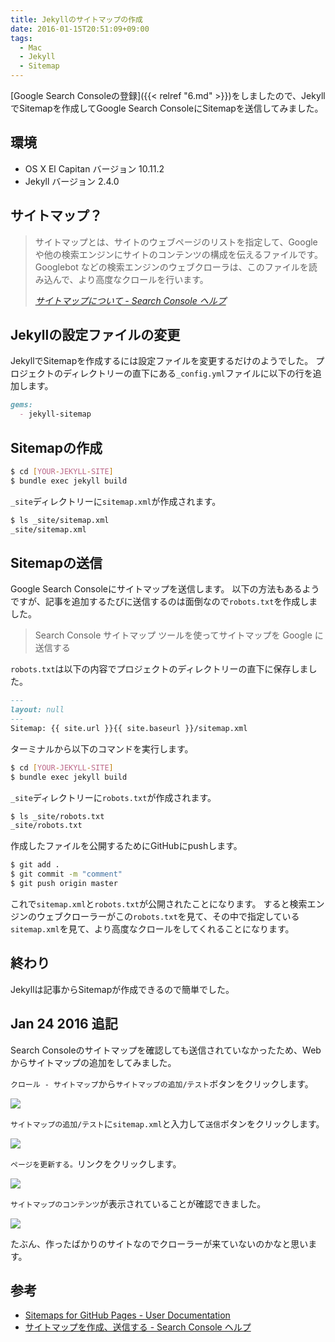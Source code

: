 ```yaml
---
title: Jekyllのサイトマップの作成
date: 2016-01-15T20:51:09+09:00
tags:
  - Mac
  - Jekyll
  - Sitemap
---
```

[Google Search Consoleの登録]({{< relref "6.md" >}})をしましたので、JekyllでSitemapを作成してGoogle Search ConsoleにSitemapを送信してみました。

<!-- more -->

## 環境

* OS X El Capitan バージョン 10.11.2
* Jekyll バージョン 2.4.0

## サイトマップ？

> サイトマップとは、サイトのウェブページのリストを指定して、Google や他の検索エンジンにサイトのコンテンツの構成を伝えるファイルです。Googlebot などの検索エンジンのウェブクローラは、このファイルを読み込んで、より高度なクロールを行います。
>
> <cite>[サイトマップについて - Search Console ヘルプ](https://support.google.com/webmasters/answer/156184?hl=ja&ref_topic=4581190)</cite>

## Jekyllの設定ファイルの変更

JekyllでSitemapを作成するには設定ファイルを変更するだけのようでした。
プロジェクトのディレクトリーの直下にある`_config.yml`ファイルに以下の行を追加します。

``` md
gems:
  - jekyll-sitemap
```

## Sitemapの作成

``` bash
$ cd [YOUR-JEKYLL-SITE]
$ bundle exec jekyll build
```

`_site`ディレクトリーに`sitemap.xml`が作成されます。

``` bash
$ ls _site/sitemap.xml
_site/sitemap.xml
```

## Sitemapの送信

Google Search Consoleにサイトマップを送信します。
以下の方法もあるようですが、記事を追加するたびに送信するのは面倒なので`robots.txt`を作成しました。

> Search Console サイトマップ ツールを使ってサイトマップを Google に送信する

`robots.txt`は以下の内容でプロジェクトのディレクトリーの直下に保存しました。

``` md
---
layout: null
---
Sitemap: {{ site.url }}{{ site.baseurl }}/sitemap.xml
```

ターミナルから以下のコマンドを実行します。

``` bash
$ cd [YOUR-JEKYLL-SITE]
$ bundle exec jekyll build
```

`_site`ディレクトリーに`robots.txt`が作成されます。

``` bash
$ ls _site/robots.txt
_site/robots.txt
```

作成したファイルを公開するためにGitHubにpushします。

``` bash
$ git add .
$ git commit -m "comment"
$ git push origin master
```

これで`sitemap.xml`と`robots.txt`が公開されたことになります。
すると検索エンジンのウェブクローラーがこの`robots.txt`を見て、その中で指定している`sitemap.xml`を見て、より高度なクロールをしてくれることになります。

## 終わり

Jekyllは記事からSitemapが作成できるので簡単でした。

## Jan 24 2016 追記

Search Consoleのサイトマップを確認しても送信されていなかったため、Webからサイトマップの追加をしてみました。

`クロール - サイトマップ`から`サイトマップの追加/テスト`ボタンをクリックします。

![](/img/13-01.png)

`サイトマップの追加/テスト`に`sitemap.xml`と入力して`送信`ボタンをクリックします。

![](/img/13-02.png)

`ページを更新する。`リンクをクリックします。

![](/img/13-03.png)

`サイトマップのコンテンツ`が表示されていることが確認できました。

![](/img/13-04.png)

たぶん、作ったばかりのサイトなのでクローラーが来ていないのかなと思います。

## 参考

* [Sitemaps for GitHub Pages - User Documentation](https://help.github.com/articles/sitemaps-for-github-pages/)
* [サイトマップを作成、送信する - Search Console ヘルプ](https://support.google.com/webmasters/answer/183668?hl=ja)
